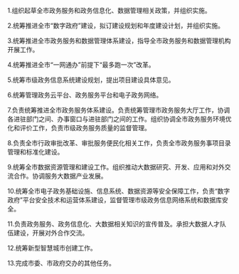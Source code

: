 1.组织起草全市政务服务和政务信息化、数据管理相关政策，并组织实施。

2.统筹推进全市“数字政府”建设，拟订建设规划和年度建设计划，并组织实施。

3.统筹推进全市政务服务和数据管理体系建设，指导全市政务服务和数据管理机构开展工作。

4.统筹推进全市“一网通办”前提下“最多跑一次”改革。

5.统筹市级政务信息系统建设规划，提出项目建设具体意见。

6.统筹管理政务云平台、政务服务平台和电子政务网络。

7.负责统筹推进全市政务服务体系建设。负责统筹管理市政务服务大厅工作，协调各进驻部门之间、办事窗口与进驻部门之间的工作。组织协调全市政务服务环境优化和评价工作，负责市级政务服务质量的监督管理。

8.负责全市行政审批改革、审批服务便民化相关工作，负责全市政务服务事项目录管理和标准化建设。

9.统筹全市数据资源管理和建设工作。组织推动大数据研究、开发、应用和对外交流合作。协调服务大数据产业发展。

10.统筹全市电子政务基础设施、信息系统、数据资源等安全保障工作，负责“数字政府”平台安全技术和运营体系建设，监督管理市级政务信息网络系统和数据库安全。

11.负责政务服务、政务信息化、大数据相关知识的宣传普及。承担大数据人才队伍建设，开展对外合作交流。

12.统筹新型智慧城市创建工作。

13.完成市委、市政府交办的其他任务。